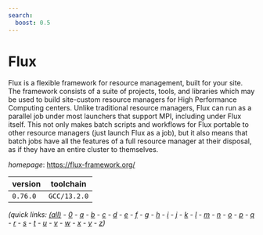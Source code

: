 ```yaml
---
search:
  boost: 0.5
---
```

# Flux

Flux is a flexible framework for resource management, built for your site. The framework consists of a suite of projects, tools, and libraries which may be used to build site-custom resource managers for High Performance Computing centers. Unlike traditional resource managers, Flux can run as a parallel job under most launchers that support MPI, including under Flux itself. This not only makes batch scripts and workflows for Flux portable to other resource managers (just launch Flux as a job), but it also means that batch jobs have all the features of a full resource manager at their disposal, as if they have an entire cluster to themselves.

*homepage*: <https://flux-framework.org/>

version | toolchain
--------|----------
``0.76.0`` | ``GCC/13.2.0``


*(quick links: [(all)](../index.md) - [0](../0/index.md) - [a](../a/index.md) - [b](../b/index.md) - [c](../c/index.md) - [d](../d/index.md) - [e](../e/index.md) - [f](../f/index.md) - [g](../g/index.md) - [h](../h/index.md) - [i](../i/index.md) - [j](../j/index.md) - [k](../k/index.md) - [l](../l/index.md) - [m](../m/index.md) - [n](../n/index.md) - [o](../o/index.md) - [p](../p/index.md) - [q](../q/index.md) - [r](../r/index.md) - [s](../s/index.md) - [t](../t/index.md) - [u](../u/index.md) - [v](../v/index.md) - [w](../w/index.md) - [x](../x/index.md) - [y](../y/index.md) - [z](../z/index.md))*

